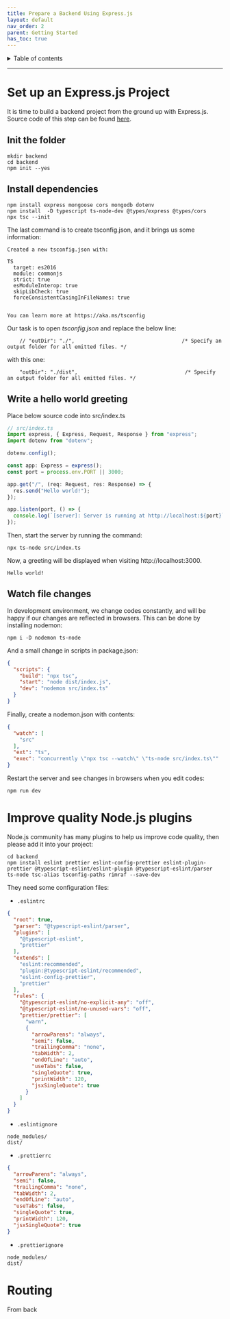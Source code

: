 ```yaml
---
title: Prepare a Backend Using Express.js
layout: default
nav_order: 2
parent: Getting Started
has_toc: true
---
```


<details closed markdown="block">
  <summary>
    Table of contents
  </summary>
  {: .text-delta }
- TOC
{:toc}
</details>

---

# Set up an Express.js Project

It is time to build a backend project from the ground up with Express.js. Source code of this step can be
found [here](https://github.com/khietbt/mean/tree/master/getting-started/backend).

## Init the folder

```shell
mkdir backend
cd backend
npm init --yes
```

## Install dependencies

```shell
npm install express mongoose cors mongodb dotenv
npm install  -D typescript ts-node-dev @types/express @types/cors
npx tsc --init
```

The last command is to create tsconfig.json, and it brings us some information:

```
Created a new tsconfig.json with:                                                                                       
                                                                                                                     TS 
  target: es2016
  module: commonjs
  strict: true
  esModuleInterop: true
  skipLibCheck: true
  forceConsistentCasingInFileNames: true


You can learn more at https://aka.ms/tsconfig
```

Our task is to open *tsconfig.json* and replace the below line:

```
    // "outDir": "./",                                   /* Specify an output folder for all emitted files. */
```

with this one:

```
    "outDir": "./dist",                                   /* Specify an output folder for all emitted files. */

```

## Write a hello world greeting

Place below source code into src/index.ts

```typescript
// src/index.ts
import express, { Express, Request, Response } from "express";
import dotenv from "dotenv";

dotenv.config();

const app: Express = express();
const port = process.env.PORT || 3000;

app.get("/", (req: Request, res: Response) => {
  res.send("Hello world!");
});

app.listen(port, () => {
  console.log(`[server]: Server is running at http://localhost:${port}`);
});
```

Then, start the server by running the command:

```shell
npx ts-node src/index.ts
```

Now, a greeting will be displayed when visiting http://localhost:3000.

```
Hello world!
```

## Watch file changes

In development environment, we change codes constantly, and will be happy if our changes are reflected in browsers. This
can be done by installing nodemon:

```shell
npm i -D nodemon ts-node
```

And a small change in scripts in package.json:

```json
{
  "scripts": {
    "build": "npx tsc",
    "start": "node dist/index.js",
    "dev": "nodemon src/index.ts"
  }
}
```

Finally, create a nodemon.json with contents:

```json
{
  "watch": [
    "src"
  ],
  "ext": "ts",
  "exec": "concurrently \"npx tsc --watch\" \"ts-node src/index.ts\""
}
```

Restart the server and see changes in browsers when you edit codes:

```shell
npm run dev
```

# Improve quality Node.js plugins

Node.js community has many plugins to help us improve code quality, then please add it into your project:

```shell
cd backend
npm install eslint prettier eslint-config-prettier eslint-plugin-prettier @typescript-eslint/eslint-plugin @typescript-eslint/parser ts-node tsc-alias tsconfig-paths rimraf --save-dev
```

They need some configuration files:

* `.eslintrc`

```json
{
  "root": true,
  "parser": "@typescript-eslint/parser",
  "plugins": [
    "@typescript-eslint",
    "prettier"
  ],
  "extends": [
    "eslint:recommended",
    "plugin:@typescript-eslint/recommended",
    "eslint-config-prettier",
    "prettier"
  ],
  "rules": {
    "@typescript-eslint/no-explicit-any": "off",
    "@typescript-eslint/no-unused-vars": "off",
    "prettier/prettier": [
      "warn",
      {
        "arrowParens": "always",
        "semi": false,
        "trailingComma": "none",
        "tabWidth": 2,
        "endOfLine": "auto",
        "useTabs": false,
        "singleQuote": true,
        "printWidth": 120,
        "jsxSingleQuote": true
      }
    ]
  }
}
```

* `.eslintignore`

```ignore
node_modules/
dist/
```

* `.prettierrc`

```json
{
  "arrowParens": "always",
  "semi": false,
  "trailingComma": "none",
  "tabWidth": 2,
  "endOfLine": "auto",
  "useTabs": false,
  "singleQuote": true,
  "printWidth": 120,
  "jsxSingleQuote": true
}
```

* `.prettierignore`

```
node_modules/
dist/
```

# Routing

From back